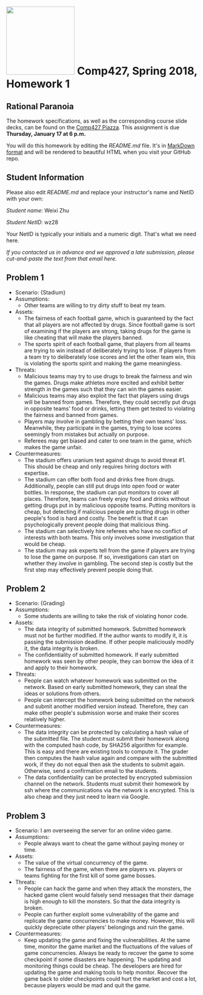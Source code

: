 # <img src="http://www.rice.edu/_images/rice-logo.jpg" width=180> Comp427, Spring 2018, Homework 1
## Rational Paranoia
The homework specifications, as well as the corresponding course slide decks,
can be found on the [Comp427 Piazza](https://piazza.com/class/jqifhp864b37ju).
This assignment is due **Thursday, January 17 at 6 p.m.**

You will do this homework by editing the _README.md_ file. It's in
[MarkDown format](https://guides.github.com/features/mastering-markdown/)
and will be rendered to beautiful HTML when you visit your GitHub repo.

## Student Information
Please also edit _README.md_ and replace your instructor's name and NetID with your own:

_Student name_: Weixi Zhu

_Student NetID_: wz28

Your NetID is typically your initials and a numeric digit. That's
what we need here.

_If you contacted us in advance and we approved a late submission,
please cut-and-paste the text from that email here._

## Problem 1
- Scenario: {Stadium}
- Assumptions:
  - Other teams are willing to try dirty stuff to beat my team.
- Assets:
  - The fairness of each football game, which is guaranteed by the fact that
    all players are not affected by drugs. Since football game is sort of
    examining if the players are strong, taking drugs for the game is like
    cheating that will make the players banned.
  - The sports spirit of each football game, that players from all teams are
    trying to win instead of deliberately trying to lose. If players from a
    team try to deliberately lose scores and let the other team win, this is
    violating the sports spirit and making the game meaningless.
- Threats:
  - Malicious teams may try to use drugs to break the fairness and win the
    games. Drugs make athletes more excited and exhibit better strength in the
    games such that they can win the games easier.
  - Malicious teams may also exploit the fact that players using drugs will be
    banned from games. Therefore, they could secretly put drugs in opposite
    teams' food or drinks, letting them get tested to violating the fairness
    and banned from games.
  - Players may involve in gambling by betting their own teams' loss.
    Meanwhile, they participate in the games, trying to lose scores seemingly
    from mistakes but actually on purpose.
  - Referees may get biased and cater to one team in the game, which makes the
    game unfair.
- Countermeasures:
  - The stadium offers uranium test against drugs to avoid threat #1. This
    should be cheap and only requires hiring doctors with expertise.
  - The stadium can offer both food and drinks free from drugs. Additionally,
    people can still put drugs into open food or water bottles. In response,
    the stadium can put monitors to cover all places. Therefore, teams can
    freely enjoy food and drinks without getting drugs put in by malicious
    opposite teams. Putting monitors is cheap, but detecting if malicious
    people are putting drugs in other people's food is hard and costly. The
    benefit is that it can psychologically prevent people doing that malicious
    thing.
  - The stadium can selectively hire referees who have no conflict of
    interests with both teams. This only involves some investigation that
    would be cheap.
  - The stadium may ask experts tell from the game if players are trying to
    lose the game on purpose. If so, investigations can start on whether they
    involve in gambling. The second step is costly but the first step may
    effectively prevent people doing that.

## Problem 2
- Scenario: {Grading}
- Assumptions:
  - Some students are willing to take the risk of violating honor code.
- Assets:
  - The data integrity of submitted homework. Submitted homework must not be
    further modified. If the author wants to modify it, it is passing the
    submission deadline. If other people maliciously modify it, the data
    integrity is broken.
  - The confidentiality of submitted homework. If early submitted homework was
    seen by other people, they can borrow the idea of it and apply to their
    homework.
- Threats:
  - People can watch whatever homework was submitted on the network. Based on
    early submitted homework, they can steal the ideas or solutions from
    others.
  - People can intercept the homework being submitted on the network and
    submit another modified version instead. Therefore, they can make other
    people's submission worse and make their scores relatively higher.
- Countermeasures:
  - The data integrity can be protected by calculating a hash value of the
    submitted file. The student must submit their homework along with the
    computed hash code, by SHA256 algorithm for example. This is easy and
    there are existing tools to compute it. The grader then computes the hash
    value again and compare with the submitted work, if they do not equal then
    ask the students to submit again. Otherwise, send a confirmation email to
    the students.
  - The data confidentiality can be protected by encrypted submission channel
    on the network. Students must submit their homework by ssh where the
    communications via the network is encrypted. This is also cheap and they
    just need to learn via Google.

## Problem 3
- Scenario: I am overseeing the server for an online video game.
- Assumptions:
  - People always want to cheat the game without paying money or time.
- Assets:
  - The value of the virtual concurrency of the game.
  - The fairness of the game, when there are players vs. players or teams
    fighting for the first kill of some game bosses.
- Threats:
  - People can hack the game and when they attack the monsters, the hacked
    game client would falsely send messages that their damage is high enough
    to kill the monsters. So that the data integrity is broken.
  - People can further exploit some vulnerability of the game and replicate
    the game concurrencies to make money. However, this will quickly
    depreciate other players' belongings and ruin the game.
- Countermeasures:
  - Keep updating the game and fixing the vulnerabilities. At the same time,
    monitor the game market and the fluctuations of the values of game
    concurrencies. Always be ready to recover the game to some checkpoint if
    some disasters are happening. The updating and monitoring things could be
    cheap. The developers are hired for updating the game and making tools to
    help monitor. Recover the game back to older checkpoints could hurt the
    market and cost a lot, because players would be mad and quit the game.

